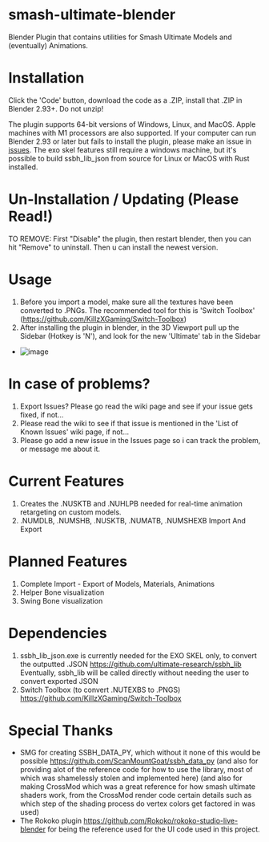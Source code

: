 # smash-ultimate-blender
Blender Plugin that contains utilities for Smash Ultimate Models and (eventually) Animations.

# Installation
Click the 'Code' button, download the code as a .ZIP, install that .ZIP in Blender 2.93+. Do not unzip!

The plugin supports 64-bit versions of Windows, Linux, and MacOS. Apple machines with M1 processors are also supported.
If your computer can run Blender 2.93 or later but fails to install the plugin, please make an issue in [issues](https://github.com/ssbucarlos/smash-ultimate-blender/issues).
The exo skel features still require a windows machine, but it's possible to build ssbh_lib_json from source for Linux or MacOS with Rust installed.

# Un-Installation / Updating (Please Read!)
TO REMOVE: First "Disable" the plugin, then restart blender, then you can hit "Remove" to uninstall. Then u can install the newest version.

# Usage
1. Before you import a model, make sure all the textures have been converted to .PNGs. The recommended tool for this is 'Switch Toolbox' (https://github.com/KillzXGaming/Switch-Toolbox)
2. After installing the plugin in blender, in the 3D Viewport pull up the Sidebar (Hotkey is 'N'), and look for the new 'Ultimate' tab in the Sidebar 
* ![image](https://user-images.githubusercontent.com/77519735/131579719-3bf859ac-40ad-4661-8b4c-0d0d0e34da8a.png)

# In case of problems?
1. Export Issues? Please go read the wiki page and see if your issue gets fixed, if not...
2. Please read the wiki to see if that issue is mentioned in the 'List of Known Issues' wiki page, if not...
3. Please go add a new issue in the Issues page so i can track the problem, or message me about it.

# Current Features
1.  Creates the .NUSKTB and .NUHLPB needed for real-time animation retargeting on custom models.
2.  .NUMDLB, .NUMSHB, .NUSKTB, .NUMATB, .NUMSHEXB Import And Export

# Planned Features
1. Complete Import - Export of Models, Materials, Animations
2. Helper Bone visualization
3. Swing Bone visualization

# Dependencies
1. ssbh_lib_json.exe is currently needed for the EXO SKEL only, to convert the outputted .JSON https://github.com/ultimate-research/ssbh_lib Eventually, ssbh_lib will be called directly without needing the user to convert exported JSON
2. Switch Toolbox (to convert .NUTEXBS to .PNGS) https://github.com/KillzXGaming/Switch-Toolbox

# Special Thanks
* SMG for creating SSBH_DATA_PY, which without it none of this would be possible https://github.com/ScanMountGoat/ssbh_data_py
(and also for providing alot of the reference code for how to use the library, most of which was shamelessly stolen and implemented here)
(and also for making CrossMod which was a great reference for how smash ultimate shaders work, from the CrossMod render code certain details such as which step of the shading process do vertex colors get factored in was used)
* The Rokoko plugin https://github.com/Rokoko/rokoko-studio-live-blender for being the reference used for the UI code used in this project.
